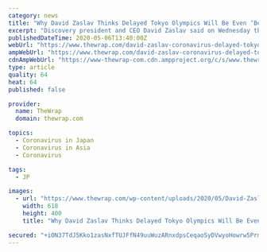 ```yaml
---
category: news
title: "Why David Zaslav Thinks Delayed Tokyo Olympics Will Be Even ‘Better’ for Discovery"
excerpt: "Discovery president and CEO David Zaslav said on Wednesday that a 2021 Tokyo Olympics actually serves his company better than this summer would have. “We think it’s going to probably be a little bit better for us,"
publishedDateTime: 2020-05-06T13:40:00Z
webUrl: "https://www.thewrap.com/david-zaslav-coronavirus-delayed-tokyo-olympics-better-for-discovery/"
ampWebUrl: "https://www.thewrap.com/david-zaslav-coronavirus-delayed-tokyo-olympics-better-for-discovery/amp/"
cdnAmpWebUrl: "https://www-thewrap-com.cdn.ampproject.org/c/s/www.thewrap.com/david-zaslav-coronavirus-delayed-tokyo-olympics-better-for-discovery/amp/"
type: article
quality: 64
heat: 64
published: false

provider:
  name: TheWrap
  domain: thewrap.com

topics:
  - Coronavirus in Japan
  - Coronavirus in Asia
  - Coronavirus

tags:
  - JP

images:
  - url: "https://www.thewrap.com/wp-content/uploads/2020/05/David-Zaslav-1-618x400.jpg"
    width: 618
    height: 400
    title: "Why David Zaslav Thinks Delayed Tokyo Olympics Will Be Even ‘Better’ for Discovery"

secured: "+iON37TdJ5Kko1zasNxfTUJFfN49uuWuzARnxdpsCeqaoSyDVwyoHowrw5PrmRlklqfH0DteVUiBJjqx9CH7H8rYdHq2o28AlDLkbu1GqECPcSwlC6m4ft5uJ0LAHKbSAC0ugRvlsGKAXTBRY3pDdOxNPjLwk+ZD0HzBGEua7nhNq9aSH0fdfW4Q/9XNPZUFR+NeKLQL9d0XalDSXVHEkx6VghwvlsNd2smVv27LOCQ6xTs+JwgVQhS9RlqXgiVmmFAqFe/XT6+idtpeuAQwUW5LPfuzuxTeNnXC+xFU6tHHYvCPMOpXU4OAWYYANwTAncWvJJrUk8ow8Y7CgBH+HBh7iEddvi/5wUjMMCA6Ww0vdcx63FfdqLTLjmdMyCP3CdZ9XsjmpJApPKoBJzPPHpYxj9mCK6PSHae8+4HYjkiMMYIVeD++iv+oJByHzKpbFdaebKIX2R7s7pqHHkHg/or81pu2H85UmIeZLBPRcoM=;88JIJLc37xJEtbnqRaBwMw=="
---
```


